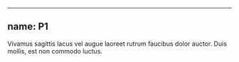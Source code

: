 
---
name: P1
---
<p class="p-1">Vivamus sagittis lacus vel augue laoreet rutrum faucibus dolor auctor. Duis mollis, est non commodo luctus.</p>